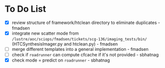# To Do List


- [x] review structure of framework/htclean directory to eliminate duplicates - fmadsen
- [x] integrate new scatter mode from ```/lustre/aoc/sciops/fmadsen/tickets/scg-136/imaging_tests/bin/``` (HTCSynthesisImager.py and htclean.py) - fmadsen
- [ ] merge different templates into a general implementation - fmadsen
- [ ] check if ```roadrunner``` can compute cfcache if it's not provided - sbhatnag
- [x] check mode = predict on ```roadrunner``` - sbhatnag
